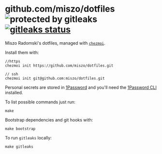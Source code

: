 # github.com/miszo/dotfiles ![protected by gitleaks](https://img.shields.io/badge/protected%20by-gitleaks-blue) [![gitleaks status](https://github.com/miszo/dotfiles/actions/workflows/gitleaks.yml/badge.svg?branch=main)](https://github.com/miszo/dotfiles/actions/workflows/gitleaks.yml)

Miszo Radomski's dotfiles, managed with [`chezmoi`](https://github.com/twpayne/chezmoi).

Install them with:

    //https
    chezmoi init https://github.com/miszo/dotfiles.git

    // ssh
    chezmoi init git@github.com:miszo/dotfiles.git

Personal secrets are stored in [1Password](https://1password.com) and you'll
need the [1Password CLI](https://developer.1password.com/docs/cli/) installed.

To list possible commands just run:

    make

Bootstrap dependencies and git hooks with:

    make bootstrap

To run `gitleaks` locally:

    make gitleaks
